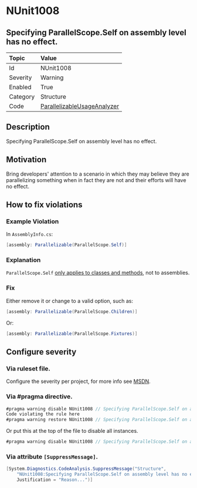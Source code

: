 # NUnit1008

## Specifying ParallelScope.Self on assembly level has no effect.

| Topic    | Value
| :--      | :--
| Id       | NUnit1008
| Severity | Warning
| Enabled  | True
| Category | Structure
| Code     | [ParallelizableUsageAnalyzer](https://github.com/nunit/nunit.analyzers/blob/0.2.0/src/nunit.analyzers/ParallelizableUsage/ParallelizableUsageAnalyzer.cs)


## Description

Specifying ParallelScope.Self on assembly level has no effect.

## Motivation

Bring developers' attention to a scenario in which they may believe they are parallelizing something when in fact they are not and their efforts will have no effect.

## How to fix violations

### Example Violation

In `AssemblyInfo.cs`:

```csharp
[assembly: Parallelizable(ParallelScope.Self)]
```

### Explanation

`ParallelScope.Self` [only applies to classes and methods](xref:parallelizableattribute), not to assemblies.

### Fix

Either remove it or change to a valid option, such as:

```csharp
[assembly: Parallelizable(ParallelScope.Children)]
```

Or:

```csharp
[assembly: Parallelizable(ParallelScope.Fixtures)]
```

<!-- start generated config severity -->
## Configure severity

### Via ruleset file.

Configure the severity per project, for more info see [MSDN](https://msdn.microsoft.com/en-us/library/dd264949.aspx).

### Via #pragma directive.

```csharp
#pragma warning disable NUnit1008 // Specifying ParallelScope.Self on assembly level has no effect.
Code violating the rule here
#pragma warning restore NUnit1008 // Specifying ParallelScope.Self on assembly level has no effect.
```

Or put this at the top of the file to disable all instances.
```csharp
#pragma warning disable NUnit1008 // Specifying ParallelScope.Self on assembly level has no effect.
```

### Via attribute `[SuppressMessage]`.

```csharp
[System.Diagnostics.CodeAnalysis.SuppressMessage("Structure", 
    "NUnit1008:Specifying ParallelScope.Self on assembly level has no effect.",
    Justification = "Reason...")]
```
<!-- end generated config severity -->
